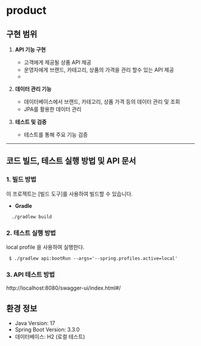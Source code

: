 # product

## 구현 범위

1. **API 기능 구현**  
   - 고객에게 제공될 상품 API 제공
   - 운영자에게 브랜드, 카테고리, 상품의 가격을 관리 할수 있는 API 제공
   - 
2. **데이터 관리 기능**  
   - 데이터베이스에서 브랜드, 카테고리, 상품 가격 등의 데이터 관리 및 조회
   - JPA를 활용한 데이터 관리

3. **테스트 및 검증**  
   - 테스트를 통해 주요 기능 검증
   
---

## 코드 빌드, 테스트 실행 방법 및 API 문서

### 1. 빌드 방법
이 프로젝트는 [빌드 도구]를 사용하여 빌드할 수 있습니다.

- **Gradle**
```shell
  ./gradlew build
```
### 2. 테스트 실행 방법
local profile 을 사용하여 실행한다.
```shell
 $ ./gradlew api:bootRun --args='--spring.profiles.active=local'
```
### 3. API 테스트 방법
http://localhost:8080/swagger-ui/index.html#/


## 환경 정보 
- Java Version: 17
- Spring Boot Version: 3.3.0
- 데이터베이스: H2 (로컬 테스트)

